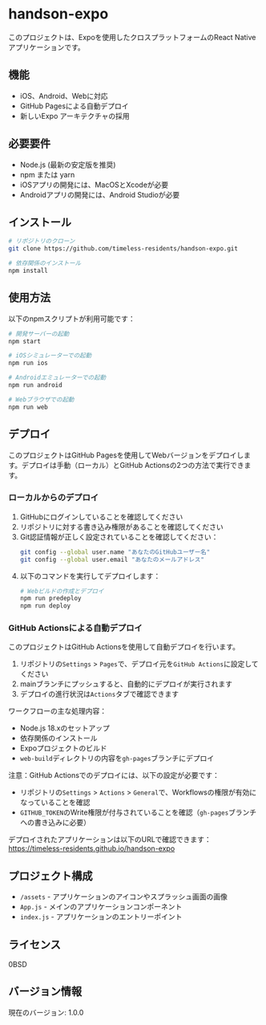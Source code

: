 # handson-expo

このプロジェクトは、Expoを使用したクロスプラットフォームのReact Nativeアプリケーションです。

## 機能

- iOS、Android、Webに対応
- GitHub Pagesによる自動デプロイ
- 新しいExpo アーキテクチャの採用

## 必要要件

- Node.js (最新の安定版を推奨)
- npm または yarn
- iOSアプリの開発には、MacOSとXcodeが必要
- Androidアプリの開発には、Android Studioが必要

## インストール

```bash
# リポジトリのクローン
git clone https://github.com/timeless-residents/handson-expo.git

# 依存関係のインストール
npm install
```

## 使用方法

以下のnpmスクリプトが利用可能です：

```bash
# 開発サーバーの起動
npm start

# iOSシミュレーターでの起動
npm run ios

# Androidエミュレーターでの起動
npm run android

# Webブラウザでの起動
npm run web
```

## デプロイ

このプロジェクトはGitHub Pagesを使用してWebバージョンをデプロイします。デプロイは手動（ローカル）とGitHub Actionsの2つの方法で実行できます。

### ローカルからのデプロイ

1. GitHubにログインしていることを確認してください
2. リポジトリに対する書き込み権限があることを確認してください
3. Git認証情報が正しく設定されていることを確認してください：
   ```bash
   git config --global user.name "あなたのGitHubユーザー名"
   git config --global user.email "あなたのメールアドレス"
   ```
4. 以下のコマンドを実行してデプロイします：
   ```bash
   # Webビルドの作成とデプロイ
   npm run predeploy
   npm run deploy
   ```

### GitHub Actionsによる自動デプロイ

このプロジェクトはGitHub Actionsを使用して自動デプロイを行います。

1. リポジトリの`Settings` > `Pages`で、デプロイ元を`GitHub Actions`に設定してください
2. mainブランチにプッシュすると、自動的にデプロイが実行されます
3. デプロイの進行状況は`Actions`タブで確認できます

ワークフローの主な処理内容：
- Node.js 18.xのセットアップ
- 依存関係のインストール
- Expoプロジェクトのビルド
- `web-build`ディレクトリの内容を`gh-pages`ブランチにデプロイ

注意：GitHub Actionsでのデプロイには、以下の設定が必要です：
- リポジトリの`Settings` > `Actions` > `General`で、Workflowsの権限が有効になっていることを確認
- `GITHUB_TOKEN`のWrite権限が付与されていることを確認（`gh-pages`ブランチへの書き込みに必要）

デプロイされたアプリケーションは以下のURLで確認できます：
https://timeless-residents.github.io/handson-expo

## プロジェクト構成

- `/assets` - アプリケーションのアイコンやスプラッシュ画面の画像
- `App.js` - メインのアプリケーションコンポーネント
- `index.js` - アプリケーションのエントリーポイント

## ライセンス

0BSD

## バージョン情報

現在のバージョン: 1.0.0
